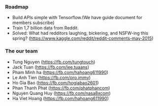 ### Roadmap
- Build APIs simple with Tensorflow.(We have guide document for members subscribe)
- Train 1,7 billion data from Reddit.
- Solved: What had redditors laughing, bickering, and NSFW-ing this spring? (https://www.kaggle.com/reddit/reddit-comments-may-2015)


### The our team
- Tung Nguyen (https://fb.com/tungtouch)
- Jack Tuan (https://fb.com/lee.tuaans)
- Pham Minh ha (https://fb.com/hahoang611990)
- Le Anh Tien (https://fb.com/pro.jmmy)
- Ho Gia Bao (https://fb.com/hogiabao2601)
- Phan Thanh Phat (https://fb.com/phatphancom)
- Nguyen Quang Huy (https://fb.com/nasa8xcom)
- Ha Viet Hoang (https://fb.com/hahoang611990)
